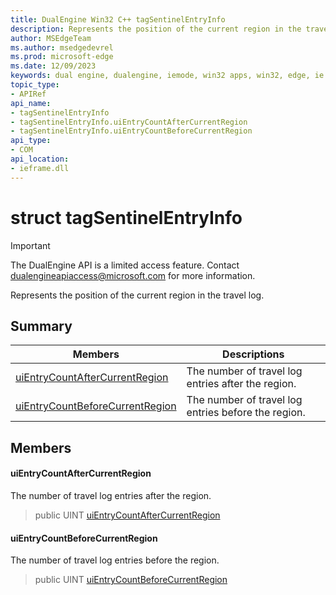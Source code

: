 ```yaml
---
title: DualEngine Win32 C++ tagSentinelEntryInfo
description: Represents the position of the current region in the travel log.
author: MSEdgeTeam
ms.author: msedgedevrel
ms.prod: microsoft-edge
ms.date: 12/09/2023
keywords: dual engine, dualengine, iemode, win32 apps, win32, edge, ie mode, edge html, tagSentinelEntryInfo
topic_type: 
- APIRef
api_name:
- tagSentinelEntryInfo
- tagSentinelEntryInfo.uiEntryCountAfterCurrentRegion
- tagSentinelEntryInfo.uiEntryCountBeforeCurrentRegion
api_type:
- COM
api_location:
- ieframe.dll
---
```


# struct tagSentinelEntryInfo

> [!IMPORTANT]
> The DualEngine API is a limited access feature. Contact dualengineapiaccess@microsoft.com for more information.

Represents the position of the current region in the travel log.

## Summary

 Members                        | Descriptions
--------------------------------|---------------------------------------------
[uiEntryCountAfterCurrentRegion](#uientrycountaftercurrentregion) | The number of travel log entries after the region.
[uiEntryCountBeforeCurrentRegion](#uientrycountbeforecurrentregion) | The number of travel log entries before the region.

## Members

#### uiEntryCountAfterCurrentRegion

The number of travel log entries after the region.

> public UINT [uiEntryCountAfterCurrentRegion](#uientrycountaftercurrentregion)

#### uiEntryCountBeforeCurrentRegion

The number of travel log entries before the region.

> public UINT [uiEntryCountBeforeCurrentRegion](#uientrycountbeforecurrentregion)


